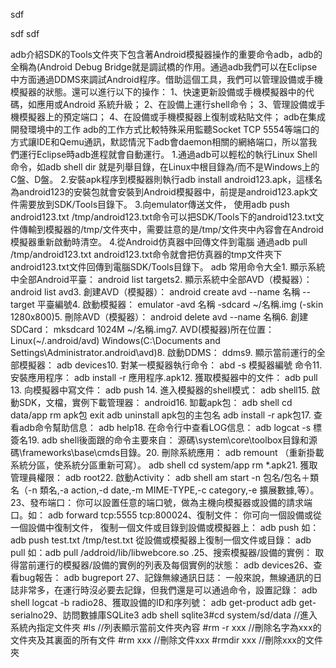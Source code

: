 [](http://www.open-open.com/lib/view/1327557366686)



sdf

sdf
sdf



adb介紹SDK的Tools文件夾下包含著Android模擬器操作的重要命令adb，adb的全稱為(Android Debug Bridge就是調試橋的作用。通過adb我們可以在Eclipse中方面通過DDMS來調試Android程序。借助這個工具，我們可以管理設備或手機模擬器的狀態。還可以進行以下的操作： 1、快速更新設備或手機模擬器中的代碼，如應用或Android 系統升級； 2、在設備上運行shell命令； 3、管理設備或手機模擬器上的預定端口； 4、在設備或手機模擬器上復制或粘貼文件； adb在集成開發環境中的工作  adb的工作方式比較特殊采用監聽Socket TCP 5554等端口的方式讓IDE和Qemu通訊，默認情況下adb會daemon相關的網絡端口，所以當我們運行Eclipse時adb進程就會自動運行。  1.通過adb可以輕松的執行Linux Shell命令，如adb shell dir 就是列舉目錄，在Linux中根目錄為/而不是Windows上的C盤、D盤。  2.安裝apk程序到模擬器則執行adb install android123.apk，這樣名為android123的安裝包就會安裝到Android模擬器中，前提是android123.apk文件需要放到SDK/Tools目錄下。  3.向emulator傳送文件， 使用adb push android123.txt /tmp/android123.txt命令可以把SDK/Tools下的android123.txt文件傳輸到模擬器的/tmp/文件夾中，需要註意的是/tmp/文件夾中內容會在Android模擬器重新啟動時清空。  4.從Android仿真器中回傳文件到電腦  通過adb pull /tmp/android123.txt android123.txt命令就會把仿真器的tmp文件夾下android123.txt文件回傳到電腦SDK/Tools目錄下。  adb 常用命令大全1. 顯示系統中全部Android平臺： android list targets2. 顯示系統中全部AVD（模擬器）： android list avd3. 創建AVD（模擬器）： android create avd --name 名稱 --target 平臺編號4. 啟動模擬器： emulator -avd 名稱 -sdcard ~/名稱.img (-skin 1280x800)5. 刪除AVD（模擬器）： android delete avd --name 名稱6. 創建SDCard： mksdcard 1024M ~/名稱.img7. AVD(模擬器)所在位置： Linux(~/.android/avd) Windows(C:\Documents and Settings\Administrator\.android\avd)8. 啟動DDMS： ddms9. 顯示當前運行的全部模擬器： adb devices10. 對某一模擬器執行命令： abd -s 模擬器編號 命令11. 安裝應用程序： adb install -r 應用程序.apk12. 獲取模擬器中的文件： adb pull <remote> <local>13. 向模擬器中寫文件： adb push <local> <remote>14. 進入模擬器的shell模式： adb shell15. 啟動SDK，文檔，實例下載管理器： android16. 缷載apk包： adb shell cd data/app rm apk包 exit adb uninstall apk包的主包名 adb install -r apk包17. 查看adb命令幫助信息： adb help18. 在命令行中查看LOG信息： adb logcat -s 標簽名19. adb shell後面跟的命令主要來自： 源碼\system\core\toolbox目錄和源碼\frameworks\base\cmds目錄。20. 刪除系統應用： adb remount （重新掛載系統分區，使系統分區重新可寫）。 adb shell cd system/app rm *.apk21. 獲取管理員權限： adb root22. 啟動Activity： adb shell am start -n 包名/包名＋類名（-n 類名,-a action,-d date,-m MIME-TYPE,-c category,-e 擴展數據,等）。23、發布端口： 你可以設置任意的端口號，做為主機向模擬器或設備的請求端口。如： adb forward tcp:5555 tcp:800024、復制文件： 你可向一個設備或從一個設備中復制文件，  復制一個文件或目錄到設備或模擬器上：  adb push <source> <destination></destination></source>  如：adb push test.txt /tmp/test.txt  從設備或模擬器上復制一個文件或目錄：  adb pull <source> <destination></destination></source>  如：adb pull /addroid/lib/libwebcore.so .25、搜索模擬器/設備的實例： 取得當前運行的模擬器/設備的實例的列表及每個實例的狀態：  adb devices26、查看bug報告： adb bugreport 27、記錄無線通訊日誌： 一般來說，無線通訊的日誌非常多，在運行時沒必要去記錄，但我們還是可以通過命令，設置記錄：  adb shell  logcat -b radio28、獲取設備的ID和序列號： adb get-product  adb get-serialno29、訪問數據庫SQLite3 adb shell  sqlite3#cd system/sd/data //進入系統內指定文件夾 #ls //列表顯示當前文件夾內容 #rm -r xxx //刪除名字為xxx的文件夾及其裏面的所有文件 #rm xxx //刪除文件xxx #rmdir xxx //刪除xxx的文件夾
